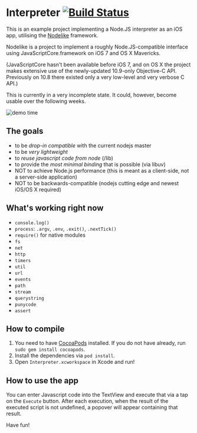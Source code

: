 # Interpreter [![Build Status](https://travis-ci.org/node-app/Interpreter.png?branch=master)](https://travis-ci.org/node-app/Interpreter)

This is an example project implementing a Node.JS interpreter as an iOS app, utilising the [Nodelike](https://github.com/node-app/Nodelike) framework.

Nodelike is a project to implement a roughly Node.JS-compatible interface using JavaScriptCore.framework on iOS 7 and OS X Mavericks.

(JavaScriptCore hasn't been available before iOS 7, and on OS X the project makes extensive use of the newly-updated 10.9-only Objective-C API. Previously on 10.8 there existed only a very low-level and very verbose C API.)

This is currently in a very incomplete state. It could, however, become usable over the following weeks.

![demo time](https://raw.github.com/node-app/Interpreter/master/demo.png)

The goals
---------
- to be _drop-in compatible_ with the current nodejs master
- to be _very lightweight_
- to _reuse javascript code from node_ (/lib)
- to provide the _most minimal binding_ that is possible (via libuv)
- NOT to achieve Node.js performance (this is meant as a client-side, not a server-side application)
- NOT to be backwards-compatible (nodejs cutting edge and newest iOS/OS X required)

What's working right now
------------------------

- `console.log()`
- `process`: `.argv`, `.env`, `.exit()`, `.nextTick()`
- `require()` for native modules
- `fs`
- `net`
- `http`
- `timers`
- `util`
- `url`
- `events`
- `path`
- `stream`
- `querystring`
- `punycode`
- `assert`

How to compile
--------------

1. You need to have [CocoaPods](http://cocoapods.org) installed. If you do not have already, run `sudo gem install cocoapods`.
2. Install the dependencies via `pod install`.
3. Open `Interpreter.xcworkspace` in Xcode and run!

How to use the app
------------------

You can enter Javascript code into the TextView and execute that via a tap on the `Execute` button.
After each execution, when the result of the executed script is not undefined, a popover will appear containing that result.

Have fun!

